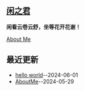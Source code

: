 ## [闲之君](https://github.com/Jared-ZDC/markel)
**闲看云卷云舒，坐等花开花谢！**

[About Me](https://github.com/yihong0618/gitblog/issues/282)


## 最近更新
- [hello world](https://github.com/Jared-ZDC/markel/issues/13)--2024-06-01
- [AboutMe](https://github.com/Jared-ZDC/markel/issues/10)--2024-05-29
